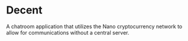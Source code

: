 # Decent
A chatroom application that utilizes the Nano cryptocurrency network to allow for communications without a central server.
